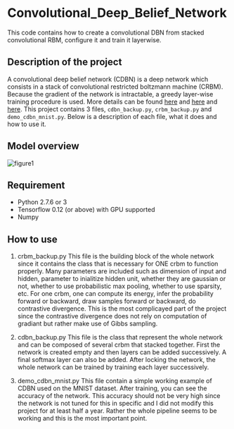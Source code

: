 # Convolutional_Deep_Belief_Network
This code contains how to create a convolutional DBN from stacked convolutional RBM, configure it and train it layerwise. 


## Description of the project
A convolutional deep belief network (CDBN) is a deep network which consists in a stack of convolutional restricted boltzmann machine (CRBM). 
Because the gradient of the network is intractable, a greedy layer-wise training procedure is used. 
More details can be found [here](https://www.cs.princeton.edu/~rajeshr/papers/icml09-ConvolutionalDeepBeliefNetworks.pdf) and [here](https://papers.nips.cc/paper/3048-greedy-layer-wise-training-of-deep-networks.pdf) and [here](https://www.cs.toronto.edu/~hinton/science.pdf).
This project contains 3 files, `cdbn_backup.py`, `crbm_backup.py` and `demo_cdbn_mnist.py`.
Below is a description of each file, what it does and how to use it.


## Model overview
![figure1](https://i.stack.imgur.com/J7FZG.jpg)


## Requirement
- Python 2.7.6 or 3
- Tensorflow 0.12 (or above) with GPU supported
- Numpy


## How to use
1. crbm_backup.py
This file is the building block of the whole network since it contains the class that is necessary for ONE crbm to function properly. 
Many parameters are included such as dimension of input and hidden, parameter to inialitize hidden unit, whether they are gaussian or not, whether to use probabilistic max pooling, whether to use sparsity, etc.
For one crbm, one can compute its energy, infer the probability forward or backward, draw samples forward or backward, do contrastive divergence. This is the most complicayed part of the project since the contrastive divergence does not rely on computation of gradiant but rather make use of Gibbs sampling. 

2. cdbn_backup.py
This file is the class that represent the whole network and can be composed of several crbm that stacked together. First the network is created empty and then layers can be added successively. A final softmax layer can also be added. After locking the network, the whole network can be trained by training each layer successively.

3. demo_cdbn_mnist.py
This file contain a simple working example of CDBN used on the MNIST dataset. 
After training, you can see the accuracy of the network. This accuracy should not be very high since the network is not tuned for this in specific and I did not modify this project for at least half a year. Rather the whole pipeline seems to be working and this is the most important point.

